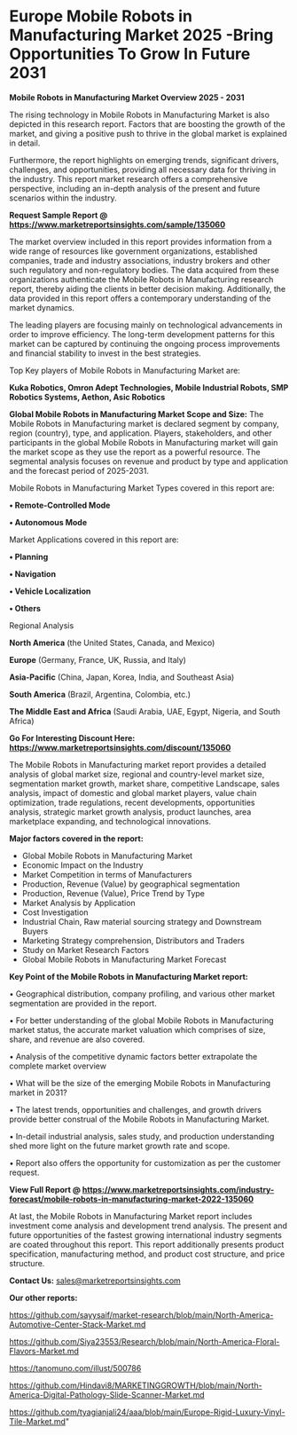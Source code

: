 # Europe Mobile Robots in Manufacturing Market 2025 -Bring Opportunities To Grow In Future 2031

<Strong> Mobile Robots in Manufacturing Market Overview 2025 - 2031</strong>

The rising technology in Mobile Robots in Manufacturing Market is also depicted in this research report. Factors that are boosting the growth of the market, and giving a positive push to thrive in the global market is explained in detail.

Furthermore, the report highlights on emerging trends, significant drivers, challenges, and opportunities, providing all necessary data for thriving in the industry. This report market research offers a comprehensive perspective, including an in-depth analysis of the present and future scenarios within the industry.

<strong>Request Sample Report @ <a href=https://www.marketreportsinsights.com/sample/135060>https://www.marketreportsinsights.com/sample/135060</a></strong>

The market overview included in this report provides information from a wide range of resources like government organizations, established companies, trade and industry associations, industry brokers and other such regulatory and non-regulatory bodies. The data acquired from these organizations authenticate the Mobile Robots in Manufacturing research report, thereby aiding the clients in better decision making. Additionally, the data provided in this report offers a contemporary understanding of the market dynamics.

The leading players are focusing mainly on technological advancements in order to improve efficiency. The long-term development patterns for this market can be captured by continuing the ongoing process improvements and financial stability to invest in the best strategies.

Top Key players of Mobile Robots in Manufacturing Market are:

<strong>Kuka Robotics, Omron Adept Technologies, Mobile Industrial Robots, SMP Robotics Systems, Aethon, Asic Robotics</strong>

<strong><b>Global Mobile Robots in Manufacturing Market Scope and Size:</b></strong>
The Mobile Robots in Manufacturing market is declared segment by company, region (country), type, and application. Players, stakeholders, and other participants in the global Mobile Robots in Manufacturing market will gain the market scope as they use the report as a powerful resource. The segmental analysis focuses on revenue and product by type and application and the forecast period of 2025-2031.

Mobile Robots in Manufacturing Market Types covered in this report are:

<strong>• Remote-Controlled Mode

• Autonomous Mode</strong>

Market Applications covered in this report are:

<strong>• Planning

• Navigation

• Vehicle Localization

• Others</strong> 

Regional Analysis

<strong>North America</strong> (the United States, Canada, and Mexico)

<strong>Europe</strong> (Germany, France, UK, Russia, and Italy)

<strong>Asia-Pacific</strong> (China, Japan, Korea, India, and Southeast Asia)

<strong>South America</strong> (Brazil, Argentina, Colombia, etc.)

<strong>The Middle East and Africa</strong> (Saudi Arabia, UAE, Egypt, Nigeria, and South Africa)

<strong>Go For Interesting Discount Here: <a href=https://www.marketreportsinsights.com/discount/135060>https://www.marketreportsinsights.com/discount/135060</a></strong>

The Mobile Robots in Manufacturing market report provides a detailed analysis of global market size, regional and country-level market size, segmentation market growth, market share, competitive Landscape, sales analysis, impact of domestic and global market players, value chain optimization, trade regulations, recent developments, opportunities analysis, strategic market growth analysis, product launches, area marketplace expanding, and technological innovations.

<strong><b>Major factors covered in the report:</b></strong>
<ul>
  <li>Global Mobile Robots in Manufacturing Market </li>
  <li>Economic Impact on the Industry</li>
  <li>Market Competition in terms of Manufacturers</li>
  <li>Production, Revenue (Value) by geographical segmentation</li>
  <li>Production, Revenue (Value), Price Trend by Type</li>
  <li>Market Analysis by Application</li>
  <li>Cost Investigation</li>
  <li>Industrial Chain, Raw material sourcing strategy and Downstream Buyers</li>
  <li>Marketing Strategy comprehension, Distributors and Traders</li>
  <li>Study on Market Research Factors</li>
  <li>Global Mobile Robots in Manufacturing Market Forecast</li>
</ul>

<strong><b>Key Point of the Mobile Robots in Manufacturing Market report:</b></strong>

• Geographical distribution, company profiling, and various other market segmentation are provided in the report.

• For better understanding of the global Mobile Robots in Manufacturing market status, the accurate market valuation which comprises of size, share, and revenue are also covered.

• Analysis of the competitive dynamic factors better extrapolate the complete market overview

• What will be the size of the emerging Mobile Robots in Manufacturing market in 2031?

• The latest trends, opportunities and challenges, and growth drivers provide better construal of the Mobile Robots in Manufacturing Market.

• In-detail industrial analysis, sales study, and production understanding shed more light on the future market growth rate and scope.

• Report also offers the opportunity for customization as per the customer request.

<strong><b>View Full Report @ <a href=https://www.marketreportsinsights.com/industry-forecast/mobile-robots-in-manufacturing-market-2022-135060>https://www.marketreportsinsights.com/industry-forecast/mobile-robots-in-manufacturing-market-2022-135060</a></b></strong>


At last, the Mobile Robots in Manufacturing Market report includes investment come analysis and development trend analysis. The present and future opportunities of the fastest growing international industry segments are coated throughout this report. This report additionally presents product specification, manufacturing method, and product cost structure, and price structure.

<strong>Contact Us:</strong>
sales@marketreportsinsights.com

<strong>Our other reports:</strong>

<a href=https://github.com/sayysaif/market-research/blob/main/North-America-Automotive-Center-Stack-Market.md>https://github.com/sayysaif/market-research/blob/main/North-America-Automotive-Center-Stack-Market.md</a>

<a href=https://github.com/Siya23553/Research/blob/main/North-America-Floral-Flavors-Market.md>https://github.com/Siya23553/Research/blob/main/North-America-Floral-Flavors-Market.md</a>

<a href=https://tanomuno.com/illust/500786>https://tanomuno.com/illust/500786</a>

<a href=https://github.com/Hindavi8/MARKETINGGROWTH/blob/main/North-America-Digital-Pathology-Slide-Scanner-Market.md>https://github.com/Hindavi8/MARKETINGGROWTH/blob/main/North-America-Digital-Pathology-Slide-Scanner-Market.md</a>

<a href=https://github.com/tyagianjali24/aaa/blob/main/Europe-Rigid-Luxury-Vinyl-Tile-Market.md>https://github.com/tyagianjali24/aaa/blob/main/Europe-Rigid-Luxury-Vinyl-Tile-Market.md</a>"
